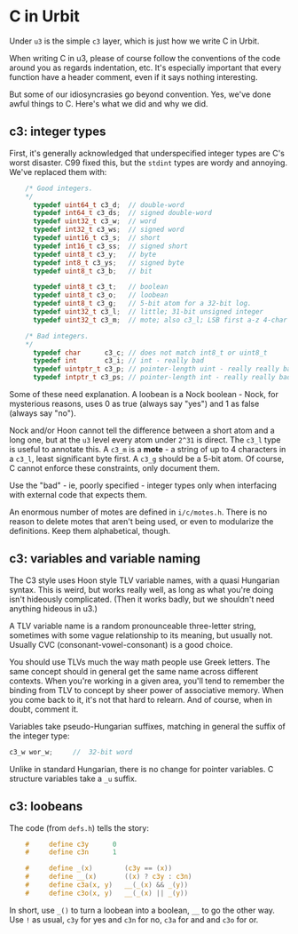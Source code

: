 # C in Urbit

Under `u3` is the simple `c3` layer, which is just how we write C in Urbit.

When writing C in u3, please of course follow the conventions of the code around you as regards indentation, etc.  It's especially important that every function have a header comment, even if it says nothing interesting.

But some of our idiosyncrasies go beyond convention.  Yes, we've done awful things to C. Here's what we did and why we did.

## c3: integer types

First, it's generally acknowledged that underspecified integer types are C's worst disaster.  C99 fixed this, but the `stdint` types are wordy and annoying.  We've replaced them with:

```c
    /* Good integers.
    */
      typedef uint64_t c3_d;  // double-word
      typedef int64_t c3_ds;  // signed double-word
      typedef uint32_t c3_w;  // word
      typedef int32_t c3_ws;  // signed word
      typedef uint16_t c3_s;  // short
      typedef int16_t c3_ss;  // signed short
      typedef uint8_t c3_y;   // byte
      typedef int8_t c3_ys;   // signed byte
      typedef uint8_t c3_b;   // bit

      typedef uint8_t c3_t;   // boolean
      typedef uint8_t c3_o;   // loobean
      typedef uint8_t c3_g;   // 5-bit atom for a 32-bit log.
      typedef uint32_t c3_l;  // little; 31-bit unsigned integer
      typedef uint32_t c3_m;  // mote; also c3_l; LSB first a-z 4-char string.

    /* Bad integers.
    */
      typedef char      c3_c; // does not match int8_t or uint8_t
      typedef int       c3_i; // int - really bad
      typedef uintptr_t c3_p; // pointer-length uint - really really bad
      typedef intptr_t c3_ps; // pointer-length int - really really bad
```

Some of these need explanation.  A loobean is a Nock boolean - Nock, for mysterious reasons, uses 0 as true (always say "yes") and 1 as false (always say "no").

Nock and/or Hoon cannot tell the difference between a short atom and a long one, but at the `u3` level every atom under `2^31` is direct.  The `c3_l` type is useful to annotate this.  A `c3_m` is a **mote** - a string of up to 4 characters in a `c3_l`, least significant byte first.  A `c3_g` should be a 5-bit atom.  Of course, C cannot enforce these constraints, only document them.

Use the "bad" - ie, poorly specified - integer types only when interfacing with external code that expects them.

An enormous number of motes are defined in `i/c/motes.h`.  There is no reason to delete motes that aren't being used, or even to modularize the definitions.  Keep them alphabetical, though.

## c3: variables and variable naming

The C3 style uses Hoon style TLV variable names, with a quasi Hungarian syntax.  This is weird, but works really well, as long as what you're doing isn't hideously complicated.  (Then it works badly, but we shouldn't need anything hideous in u3.)

A TLV variable name is a random pronounceable three-letter string, sometimes with some vague relationship to its meaning, but usually not.  Usually CVC (consonant-vowel-consonant) is a good choice.

You should use TLVs much the way math people use Greek letters. The same concept should in general get the same name across different contexts.  When you're working in a given area, you'll tend to remember the binding from TLV to concept by sheer power of associative memory.  When you come back to it, it's not that hard to relearn.  And of course, when in doubt, comment it.

Variables take pseudo-Hungarian suffixes, matching in general the suffix of the integer type:

```c
c3_w wor_w;     //  32-bit word
```

Unlike in standard Hungarian, there is no change for pointer variables.  C structure variables take a `_u` suffix.

## c3: loobeans

The code (from `defs.h`) tells the story:

```c
    #     define c3y      0
    #     define c3n      1

    #     define _(x)        (c3y == (x))
    #     define __(x)       ((x) ? c3y : c3n)
    #     define c3a(x, y)   __(_(x) && _(y))
    #     define c3o(x, y)   __(_(x) || _(y))
```

In short, use `_()` to turn a loobean into a boolean, `__` to go the other way.  Use `!` as usual, `c3y` for yes and `c3n` for no, `c3a` for and and `c3o` for or.

